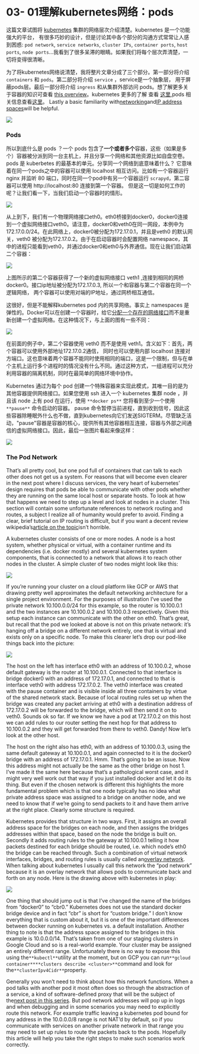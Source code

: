 # 03- 01理解kubernetes网络：pods

<!-- This post is going to attempt to demystify the several layers of networking operating in a[kubernetes](https://kubernetes.io/)cluster. Kubernetes is a powerful platform embodying many intelligent design choices, but discussing the way things interact can get confusing: pod networks, service networks, cluster IPs, container ports, host ports, node ports… I’ve seen a few eyes glaze over. We mostly talk about these things at work, cutting across all layers at once because something is broken and someone wants it fixed. If you take it a piece at a time and get clear on how each layer works it all makes sense in a rather elegant way. -->
这篇文章试图将 [kubernetes](https://kubernetes.io/) 集群的网络层次介绍清楚。kubernetes 是一个功能强大的平台， 有很多巧妙的设计，但是讨论其中各个部分的沟通方式常常让人感到困惑: `pod network`, `service networks`, `cluster IPs`, `container ports`, `host ports`, `node ports`…我看到了很多呆滞的眼睛。如果我们将每个层次弄清楚，一切将变得很清晰。


<!-- In order to keep things focused I’m going to split the post into three parts. This first part will look at containers and pods. The[second will examine services](https://medium.com/@betz.mark/understanding-kubernetes-networking-services-f0cb48e4cc82), which are the abstraction layer that allows pods to be ephemeral. The[last post](https://medium.com/@betz.mark/understanding-kubernetes-networking-ingress-1bc341c84078)will look at ingress and getting traffic to your pods from outside the cluster. A few disclaimers first. This post isn’t intended to be a basic intro to containers, kubernetes or pods. To learn more about how containers work see[this overview](https://docs.docker.com/engine/docker-overview/#the-underlying-technology)from[Docker](https://www.docker.com/). A high level overview of kubernetes can be f[ound here](https://kubernetes.io/), and an overview of pods specifically[is here](https://kubernetes.io/docs/concepts/workloads/pods/pod/). Lastly a basic familiarity with[networking](https://www.digitalocean.com/community/tutorials/an-introduction-to-networking-terminology-interfaces-and-protocols)and[IP address spaces](https://www.digitalocean.com/community/tutorials/understanding-ip-addresses-subnets-and-cidr-notation-for-networking)will be helpful.-->
为了将kubernetes网络说清楚，我将整片文章分成了三个部分。第一部分将介绍 `containers` 和 `pods`。第二部分将介绍 `service` ，service是一个抽象层， 用于屏蔽pods层。最后一部分将介绍 `ingress` 和从集群外部访问 pods。想了解更多关于容器的知识可查看 [this overview](https://docs.docker.com/engine/docker-overview/#the-underlying-technology)。kubernetes 更多的了解 查看 [这里](https://kubernetes.io/),pods 相关信息查看[这里](https://kubernetes.io/docs/concepts/workloads/pods/pod/)。
Lastly a basic familiarity with[networking](https://www.digitalocean.com/community/tutorials/an-introduction-to-networking-terminology-interfaces-and-protocols)and[IP address spaces](https://www.digitalocean.com/community/tutorials/understanding-ip-addresses-subnets-and-cidr-notation-for-networking)will be helpful.


![](https://cdn-images-1.medium.com/max/1600/1*5DymPHFgLmQ3WoEbbyM52Q.png)

### Pods

<!-- So what is a pod?A pod consists of one or more containers that are collocated on the same host, and are configured to share a network stack and other resources such as volumes.Pods are the basic unit kubernetes applications are built from. What does “share a network stack” actually mean? In practical terms it means that all the containers in a pod can reach each other on localhost. If I have a container running nginx and listening on port 80 and another container running scrapyd the second container can connect to the first as http://localhost:80. But how does that really work? Lets look at the typical situation when we start a docker container on our local machine: -->
所以到底什么是 pods ？一个 pods 包含了**一个或者多个**容器，这些（如果是多个）容器被分派到同一台主机上，并且分享一个网络和其他资源比如自盘空卷。pods 是 kuberbetes 的最基本的单元。分享同一个网络到底意味着什么？ 它意味着在同一个pods之中的容器可以使用 localhost 相互访问。比如有一个容器运行 nginx 并监听 80 端口，同时在同一个pod中有另一个容器运行 `scrapyd`，第二容器可以使用  http://localhost:80 连接到第一个容器。 但是这一切是如何工作的呢？让我们看一下，当我们启动一个容器时的情形。

![](https://cdn-images-1.medium.com/max/1600/1*0Xo-WpbTTGKZhJt7TvFLZQ.png)

<!-- From the top down we have a physical network interface eth0. Attached to that is a bridge docker0, and attached to that is a virtual network interface veth0. Note that docker0 and veth0 are both on the same network, 172.17.0.0/24 in this example. On this network docker0 is assigned 172.17.0.1 and is the[default gateway](https://en.wikipedia.org/wiki/Default_gateway)for veth0, which is assigned 172.17.0.2. Due to how network namespaces are configured when the container is launched processes inside it see only veth0, and communicate with the outside world through docker0 and eth0. Now let’s launch a second container: -->
从上到下，我们有一个物理网络接口eth0。eth0桥接到docker0，docker0连接到一个虚拟网络接口veth0。请注意，docker0和veth0在同一网段，本例中为172.17.0.0/24。在此网络上，docker0被分配为172.17.0.1，并且是veth0 的默认网关，veth0 被分配为172.17.0.2。由于在启动容器时会配置网络 namespace，其中的进程只能看到veth0，并通过docker0和eth0与外界通信。现在让我们启动第二个容器：

![](https://cdn-images-1.medium.com/max/1600/1*ZdgIoY6tuOqK-r6wgL7d5A.png)

<!-- As shown above the second container gets a new virtual network interface veth1, connected to the same docker0 bridge. This interface is assigned 172.17.0.3, so it is on the same logical network as the bridge and the first container, and both containers can communicate through the bridge as long as they can discover the other container’s IP address somehow. -->
上图所示的第二个容器获得了一个新的虚拟网络接口  veth1 ,连接到相同的网桥docker0。接口ip地址被分配为172.17.0.3, 所以一个和容器与第二个容器在同一个逻辑网络， 两个容器可以使用对端的IP地址，通过网桥相互通信。


<!-- That’s fine and all but it doesn’t get us to the “shared network stack” of a kubernetes pod. Fortunately namespaces are very flexible. Docker can start a container and rather than creating a new virtual network interface for it, specify that it[shares an existing interface](https://docs.docker.com/engine/reference/run/#network-settings). In this case the drawing above looks a little different: -->
这很好，但是不能解释kubernetes pod 内的共享网络。事实上 namespaces 是弹性的。Docker可以在创建一个容器时，给它[分配一个存在的网络接口](https://docs.docker.com/engine/reference/run/#network-settings)而不是重新创建一个虚拟网络。在这种情况下，与上面的图有一些不同：

![](https://cdn-images-1.medium.com/max/1600/1*akBBZKad2SAxSnJNaSHVmg.png)

<!-- Now the second container sees veth0 rather than getting its own veth1 as in the previous example. This has a few implications: first, both containers are addressable from the outside on 172.17.0.2, and on the inside each can hit ports opened by the other on localhost. This also means that the two containers cannot open the same port, which is a restriction but no different than the situation when running multiple processes on a single host. In this way a set of processes can take full advantage of the decoupling and isolation of containers, while at the same time collaborating together in the simplest possible networking environment. -->
在前面的例子中，第二个容器使用 veth0 而不是使用 veth1。含义如下：首先，两个容器可以使用外部地址172.17.0.2通信， 同时也可以使用内部 localhost 连接对方端口。这也意味着两个容器不能同时使用相同的端口，这是一个限制，但与在单个主机上运行多个进程时的情况没有什么不同。通过这种方式，一组进程可以充分利用容器的隔离机制，同时在最简单的网络环境中协作。

<!-- Kubernetes implements this pattern by creating a special container for each pod whose only purpose is to provide a network interface for the other containers. If you ssh in to a kubernetes cluster node that has pods scheduled on it and run`**docker ps**`you will see at least one container that was started with the`**pause**`command. The`**pause**`command suspends the current process until a signal is received so these containers do nothing at all except sleep until kubernetes sends them a SIGTERM. Despite this lack of activity the “pause” container is the heart of the pod, providing the virtual network interface that all the other containers will use to communicate with each other and the outside world. So in a hypothetical pod-like thing the last picture sort of looks like this: -->
Kubernetes 通过为每个 pod 创建一个特殊容器来实现此模式，其唯一目的是为其他容器提供网络接口。如果您使用 ssh 进入一个 kubernetes 集群 node ，并且该 node 上有 pod 在运行，使用 `**docker ps**` 您将看到至少一个使用 `**pause**` 命令启动的容器。 pause 命令暂停当前进程，直到收到信号，因此这些容器除睡眠外什么也不做，直到kubernetes向它们发送SIGTERM。尽管缺乏活动，"pause"容器是容器的核心，提供所有其他容器相互连接，容器与外部之间通信的虚拟网络接口。因此，最后一张图片看起来像这样：

![](https://cdn-images-1.medium.com/max/1600/1*7JLi1Rl0G0FAeu-hiTGSGQ.png)

### The Pod Network

That’s all pretty cool, but one pod full of containers that can talk to each other does not get us a system. For reasons that will become even clearer in the next post where I discuss services, the very heart of kubernetes’ design requires that pods be able to communicate with other pods whether they are running on the same local host or separate hosts. To look at how that happens we need to step up a level and look at nodes in a cluster. This section will contain some unfortunate references to network routing and routes, a subject I realize all of humanity would prefer to avoid. Finding a clear, brief tutorial on IP routing is difficult, but if you want a decent review wikipedia’s[article on the topic](https://en.wikipedia.org/wiki/Routing_table)isn’t horrible.

A kubernetes cluster consists of one or more nodes. A node is a host system, whether physical or virtual, with a container runtime and its dependencies (i.e. docker mostly) and several kubernetes system components, that is connected to a network that allows it to reach other nodes in the cluster. A simple cluster of two nodes might look like this:

![](https://cdn-images-1.medium.com/max/1600/1*XGG8e2tbP4bQbsS33gfwUw.png)

If you’re running your cluster on a cloud platform like GCP or AWS that drawing pretty well approximates the default networking architecture for a single project environment. For the purposes of illustration I’ve used the private network 10.100.0.0/24 for this example, so the router is 10.100.0.1 and the two instances are 10.100.0.2 and 10.100.0.3 respectively. Given this setup each instance can communicate with the other on eth0. That’s great, but recall that the pod we looked at above is not on this private network: it’s hanging off a bridge on a different network entirely, one that is virtual and exists only on a specific node. To make this clearer let’s drop our pod-like things back into the picture:

![](https://cdn-images-1.medium.com/max/1600/1*RiLtoAdCfcJygwePVJzZOA.png)

The host on the left has interface eth0 with an address of 10.100.0.2, whose default gateway is the router at 10.100.0.1. Connected to that interface is bridge docker0 with an address of 172.17.0.1, and connected to that is interface veth0 with address 172.17.0.2. The veth0 interface was created with the pause container and is visible inside all three containers by virtue of the shared network stack. Because of local routing rules set up when the bridge was created any packet arriving at eth0 with a destination address of 172.17.0.2 will be forwarded to the bridge, which will then send it on to veth0. Sounds ok so far. If we know we have a pod at 172.17.0.2 on this host we can add rules to our router setting the next hop for that address to 10.100.0.2 and they will get forwarded from there to veth0. Dandy! Now let’s look at the other host.

The host on the right also has eth0, with an address of 10.100.0.3, using the same default gateway at 10.100.0.1, and again connected to it is the docker0 bridge with an address of 172.17.0.1. Hmm. That’s going to be an issue. Now this address might not actually be the same as the other bridge on host 1. I’ve made it the same here because that’s a pathological worst case, and it might very well work out that way if you just installed docker and let it do its thing. But even if the chosen network is different this highlights the more fundamental problem which is that one node typically has no idea what private address space was assigned to a bridge on another node, and we need to know that if we’re going to send packets to it and have them arrive at the right place. Clearly some structure is required.

Kubernetes provides that structure in two ways. First, it assigns an overall address space for the bridges on each node, and then assigns the bridges addresses within that space, based on the node the bridge is built on. Secondly it adds routing rules to the gateway at 10.100.0.1 telling it how packets destined for each bridge should be routed, i.e. which node’s eth0 the bridge can be reached through. Such a combination of virtual network interfaces, bridges, and routing rules is usually called an[overlay network](https://en.wikipedia.org/wiki/Overlay_network). When talking about kubernetes I usually call this network the “pod network” because it is an overlay network that allows pods to communicate back and forth on any node. Here is the drawing above with kubernetes in play:

![](https://cdn-images-1.medium.com/max/1600/1*oyGbXt7kStLd85ZT4it3oQ.png)

One thing that should jump out is that I’ve changed the name of the bridges from “docker0” to “cbr0.” Kubernetes does not use the standard docker bridge device and in fact “cbr” is short for “custom bridge.” I don’t know everything that is custom about it, but it is one of the important differences between docker running on kubernetes vs. a default installation. Another thing to note is that the address space assigned to the bridges in this example is 10.0.0.0/14. That’s taken from one of our staging clusters in Google Cloud and so is a real-world example. Your cluster may be assigned an entirely different range. Unfortunately there is no way to expose this using the`**kubectl**`utility at the moment, but on GCP you can run`**gcloud container****clusters describe <cluster>**`command and look for the`**clusterIpv4Cidr**`property.

Generally you won’t need to think about how this network functions. When a pod talks with another pod it most often does so through the abstraction of a service, a kind of software-defined proxy that will be the subject of the[next post in this series](https://medium.com/@betz.mark/understanding-kubernetes-networking-services-f0cb48e4cc82). But pod network addresses will pop up in logs and when debugging and in some scenarios you may need to explicitly route this network. For example traffic leaving a kubernetes pod bound for any address in the 10.0.0.0/8 range is not NAT’d by default, so if you communicate with services on another private network in that range you may need to set up rules to route the packets back to the pods. Hopefully this article will help you take the right steps to make such scenarios work correctly.


